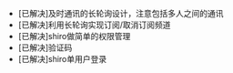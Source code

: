 - [已解决]及时通讯的长轮询设计，注意包括多人之间的通讯
- [已解决]利用长轮询实现订阅/取消订阅频道
- [已解决]shiro做简单的权限管理
- [已解决]验证码
- [已解决]shiro单用户登录
